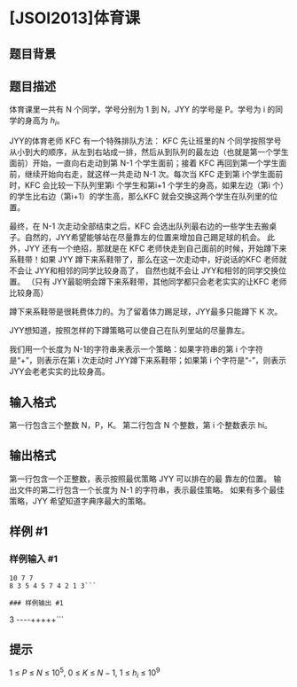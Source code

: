 # [JSOI2013]体育课 

## 题目背景



## 题目描述

体育课里一共有 N 个同学，学号分别为 1 到 N，JYY 的学号是 P。学号为 i 的同学的身高为 $h_i$。

JYY的体育老师 KFC 有一个特殊排队方法： KFC 先让班里的N 个同学按照学号从小到大的顺序，从左到右站成一排，然后从到队列的最左边（也就是第一个学生面前）开始，一直向右走动到第 N-1 个学生面前；接着 KFC 再回到第一个学生面前，继续开始向右走，就这样一共走动 N-1 次。每次当 KFC 走到第 i个学生面前时，KFC 会比较一下队列里第i 个学生和第i+1 个学生的身高，如果左边（第i 个）的学生比右边（第i+1）的学生高，那么KFC 就会交换这两个学生在队列里的位置。

最终，在 N-1 次走动全部结束之后，KFC 会选出队列最右边的一些学生去搬桌子。自然的，JYY希望能够站在尽量靠左的位置来增加自己踢足球的机会。 此外，JYY 还有一个绝招，那就是在 KFC 老师快走到自己面前的时候，开始蹲下来系鞋带！如果 JYY 蹲下来系鞋带了，那么在这一次走动中，好说话的KFC 老师就不会让 JYY和相邻的同学比较身高了， 自然也就不会让 JYY和相邻的同学交换位置。 （只有 JYY最聪明会蹲下来系鞋带，其他同学都只会老老实实的让KFC 老师比较身高）

蹲下来系鞋带是很耗费体力的。为了留着体力踢足球，JYY最多只能蹲下 K
次。

JYY想知道，按照怎样的下蹲策略可以使自己在队列里站的尽量靠左。

我们用一个长度为 N-1的字符串来表示一个策略：如果字符串的第 i 个字符
是“+”，则表示在第 i 次走动时 JYY蹲下来系鞋带；如果第 i 个字符是“-”，则表示JYY会老老实实的比较身高。

## 输入格式

第一行包含三个整数 N，P，K。
第二行包含 N 个整数，第 i 个整数表示 hi。


## 输出格式

第一行包含一个正整数，表示按照最优策略 JYY 可以排在的最
靠左的位置。
输出文件的第二行包含一个长度为 N-1 的字符串，表示最佳策略。
如果有多个最佳策略，JYY 希望知道字典序最大的策略。

## 样例 #1

### 样例输入 #1
```
10 7 7
8 3 5 4 5 7 4 2 1 3```

### 样例输出 #1

```
3
----+++++```

## 提示

$1~\leq~P~\leq~N~\leq~10^5,~0~\leq~K~\leq~N-1,~1~\leq~h_i~\leq~10^9$
